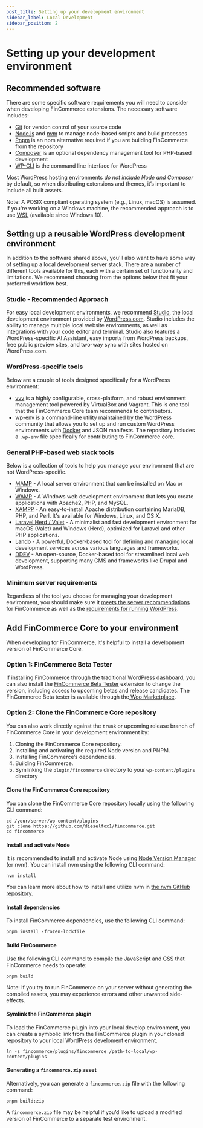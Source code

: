 ```yaml
---
post_title: Setting up your development environment
sidebar_label: Local Development
sidebar_position: 2
---
```


# Setting up your development environment

## Recommended software

There are some specific software requirements you will need to consider when developing FinCommerce extensions. The necessary software includes:

* [Git](https://git-scm.com/) for version control of your source code  
* [Node.js](https://nodejs.org/) and [nvm](https://github.com/nvm-sh/nvm/blob/master/README.md) to manage node-based scripts and build processes  
* [Pnpm](https://pnpm.io/) is an npm alternative required if you are building FinCommerce from the repository  
* [Composer](https://getcomposer.org/) is an optional dependency management tool for PHP-based development  
* [WP-CLI](http://wp-cli.org/) is the command line interface for WordPress

Most WordPress hosting environments *do not include Node and Composer* by default, so when distributing extensions and themes, it’s important to include all built assets.

Note: A POSIX compliant operating system (e.g., Linux, macOS) is assumed. If you're working on a Windows machine, the recommended approach is to use [WSL](https://learn.microsoft.com/en-us/windows/wsl/install) (available since Windows 10).

## Setting up a reusable WordPress development environment

In addition to the software shared above, you'll also want to have some way of setting up a local development server stack. There are a number of different tools available for this, each with a certain set of functionality and limitations. We recommend choosing from the options below that fit your preferred workflow best.

### Studio - Recommended Approach

For easy local development environments, we recommend [Studio](https://developer.wordpress.com/studio/), the local development environment provided by [WordPress.com](https://developer.wordpress.com). Studio includes the ability to manage multiple local website environments, as well as integrations with your code editor and terminal. Studio also features a WordPress-specific AI Assistant, easy imports from WordPress backups, free public preview sites, and two-way sync with sites hosted on WordPress.com.

### WordPress-specific tools

Below are a couple of tools designed specifically for a WordPress environment:

* [vvv](https://varyingvagrantvagrants.org/) is a highly configurable, cross-platform, and robust environment management tool powered by VirtualBox and Vagrant. This is one tool that the FinCommerce Core team recommends to contributors.  
* [wp-env](https://developer.wordpress.org/block-editor/reference-guides/packages/packages-env/) is a command-line utility maintained by the WordPress community that allows you to set up and run custom WordPress environments with [Docker](https://www.docker.com/) and JSON manifests. The repository includes a `.wp-env` file specifically for contributing to FinCommerce core.

### General PHP-based web stack tools

Below is a collection of tools to help you manage your environment that are not WordPress-specific.

* [MAMP](https://www.mamp.info/en/mac/) - A local server environment that can be installed on Mac or Windows.  
* [WAMP](https://www.wampserver.com/en/) - A Windows web development environment that lets you create applications with Apache2, PHP, and MySQL.  
* [XAMPP](https://www.apachefriends.org/index.html) - An easy-to-install Apache distribution containing MariaDB, PHP, and Perl. It's available for Windows, Linux, and OS X.  
* [Laravel Herd / Valet](https://herd.laravel.com/) - A minimalist and fast development environment for macOS (Valet) and Windows (Herd), optimized for Laravel and other PHP applications.
* [Lando](https://lando.dev/) - A powerful, Docker-based tool for defining and managing local development services across various languages and frameworks.
* [DDEV](https://ddev.com/) - An open-source, Docker-based tool for streamlined local web development, supporting many CMS and frameworks like Drupal and WordPress.

### Minimum server requirements

Regardless of the tool you choose for managing your development environment, you should make sure it [meets the server recommendations](https://fincommerce.com/document/server-requirements/?utm_source=wooextdevguide) for FinCommerce as well as the [requirements for running WordPress](https://wordpress.org/about/requirements/).

## Add FinCommerce Core to your environment

When developing for FinCommerce, it's helpful to install a development version of FinCommerce Core.

### Option 1: FinCommerce Beta Tester

If installing FinCommerce through the traditional WordPress dashboard, you can also install the [FinCommerce Beta Tester](/docs/contribution/testing/beta-testing) extension to change the version, including access to upcoming betas and release candidates. The FinCommerce Beta tester is available through the[ Woo Marketplace](https://fincommerce.com/marketplace). 

### Option 2: Clone the FinCommerce Core repository

You can also work directly against the `trunk` or upcoming release branch of FinCommerce Core in your development environment by:

1. Cloning the FinCommerce Core repository.  
2. Installing and activating the required Node version and PNPM.  
3. Installing FinCommerce’s dependencies.  
4. Building FinCommerce.  
5. Symlinking the `plugin/fincommerce` directory to your `wp-content/plugins` directory

#### Clone the FinCommerce Core repository

You can clone the FinCommerce Core repository locally using the following CLI command:

```shell
cd /your/server/wp-content/plugins
git clone https://github.com/dieselfox1/fincommerce.git
cd fincommerce
```

#### Install and activate Node

It is recommended to install and activate Node using [Node Version Manager](https://github.com/nvm-sh/nvm) (or nvm). You can install nvm using the following CLI command:

```shell
nvm install
```

You can learn more about how to install and utilize nvm in [the nvm GitHub repository](https://github.com/nvm-sh/nvm?tab=readme-ov-file#intro).

#### Install dependencies

To install FinCommerce dependencies, use the following CLI command:

```shell
pnpm install -frozen-lockfile
```

#### Build FinCommerce

Use the following CLI command to compile the JavaScript and CSS that FinCommerce needs to operate:

```shell
pnpm build
```

Note: If you try to run FinCommerce on your server without generating the compiled assets, you may experience errors and other unwanted side-effects.

#### Symlink the FinCommerce plugin 

To load the FinCommerce plugin into your local develop environment, you can create a symbolic link from the FinCommerce plugin in your cloned repository to your local WordPress develoment environment.

```shell
ln -s fincommerce/plugins/fincommerce /path-to-local/wp-content/plugins
```

#### Generating a `fincommerce.zip` asset

Alternatively, you can generate a `fincommerce.zip` file with the following command:

```shell
pnpm build:zip
```

A `fincommerce.zip` file may be helpful if you’d like to upload a modified version of FinCommerce to a separate test environment.
